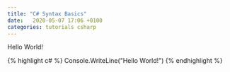```yaml
---
title: "C# Syntax Basics"
date:   2020-05-07 17:06 +0100
categories: tutorials csharp
---
```


Hello World!

{% highlight c# %}
Console.WriteLine("Hello World!")
{% endhighlight %}